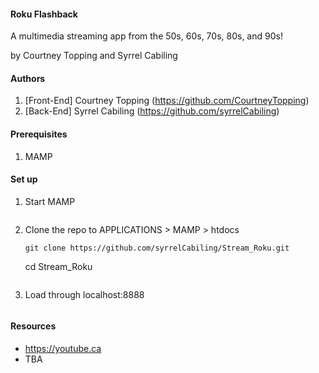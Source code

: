 

#### Roku Flashback
A multimedia streaming app from the 50s, 60s, 70s, 80s, and 90s! 

by Courtney Topping and Syrrel Cabiling

#### Authors
1. [Front-End] Courtney Topping (https://github.com/CourtneyTopping)
2. [Back-End] Syrrel Cabiling (https://github.com/syrrelCabiling)

#### Prerequisites
1. MAMP

#### Set up
1. Start MAMP
   ```
2. Clone the repo to APPLICATIONS > MAMP > htdocs 
   ```
   git clone https://github.com/syrrelCabiling/Stream_Roku.git
   ```
   cd Stream_Roku
   ```
3. Load through localhost:8888 
   ```

#### Resources
- https://youtube.ca
- TBA
